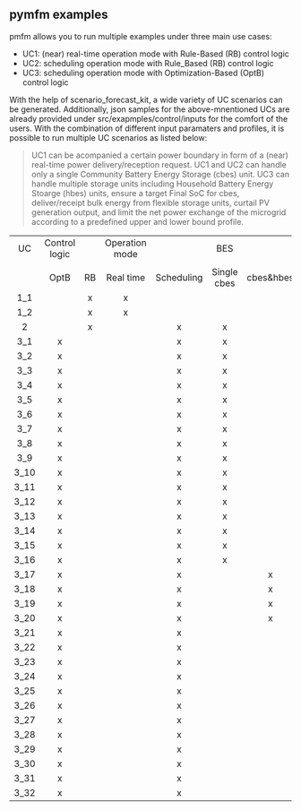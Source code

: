 ## pymfm examples
pmfm allows you to run multiple examples under three main use cases:

- UC1: (near) real-time operation mode with Rule-Based (RB) control logic
- UC2: scheduling operation mode with Rule_Based (RB) control logic
- UC3: scheduling operation mode with Optimization-Based (OptB) control logic

With the help of scenario_forecast_kit, a wide variety of UC scenarios can be generated. 
Additionally, json samples for the above-mnentioned UCs are already provided under src/exapmples/control/inputs for the comfort of the users.
With the combination of different input paramaters and profiles, it is possible to run multiple UC scenarios as listed below:
> UC1 can be acompanied a certain power boundary in form of a (near) real-time power delivery/reception request.
> UC1 and UC2 can handle only a single Community Battery Energy Storage (cbes) unit.
> UC3 can handle multiple storage units including Household Battery Energy Stoarge (hbes) units, ensure a target Final SoC for cbes, deliver/receipt bulk energy from flexible storage units, curtail PV generation output, and limit the net power exchange of the microgrid according to a predefined upper and lower bound profile.



| | | | | | | | | | | |
|:-:|:-:|:-:|:-:|:-:|:-:|:-:|:-:|:-:|:-:|:-:|
|UC|Control logic| |Operation mode| |BES| | |Bulk|PV curtail|Power boundary |
| | | | | | | | | | | |
| |OptB|RB|Real time|Scheduling|Single cbes|cbes&hbes|Final SoC| | | |
|1_1| |x|x| | | | | | | |
|1_2| |x|x| | | | | | |x|
|2| |x| |x|x| | | | | |
|3_1|x| | |x|x| | | | | |
|3_2|x| | |x|x| | | |x| |
|3_3|x| | |x|x| | | | |x|
|3_4|x| | |x|x| | | |x|x|
|3_5|x| | |x|x| |x| | | |
|3_6|x| | |x|x| |x| |x| |
|3_7|x| | |x|x| |x| | |x|
|3_8|x| | |x|x| |x| |x|x|
|3_9|x| | |x|x| | |x| |x|
|3_10|x| | |x|x| | |x|x| |
|3_11|x| | |x|x| | |x| |x|
|3_12|x| | |x|x| | |x|x|x|
|3_13|x| | |x|x| |x|x| | |
|3_14|x| | |x|x| |x|x|x| |
|3_15|x| | |x|x| |x|x| |x|
|3_16|x| | |x|x| |x|x|x|x|
|3_17|x| | |x| |x| | | | |
|3_18|x| | |x| |x| | |x| |
|3_19|x| | |x| |x| | | |x|
|3_20|x| | |x| |x| | |x|x|
|3_21|x| | |x| | |x| | | |
|3_22|x| | |x| | |x| |x| |
|3_23|x| | |x| | |x| | |x|
|3_24|x| | |x| | |x| |x|x|
|3_25|x| | |x| | | |x| | |
|3_26|x| | |x| | | |x|x| |
|3_27|x| | |x| | | |x| |x|
|3_28|x| | |x| | | |x|x|x|
|3_29|x| | |x| | |x|x| | |
|3_30|x| | |x| | |x|x|x| |
|3_31|x| | |x| | |x|x| |x|
|3_32|x| | |x| | |x|x|x|x|






